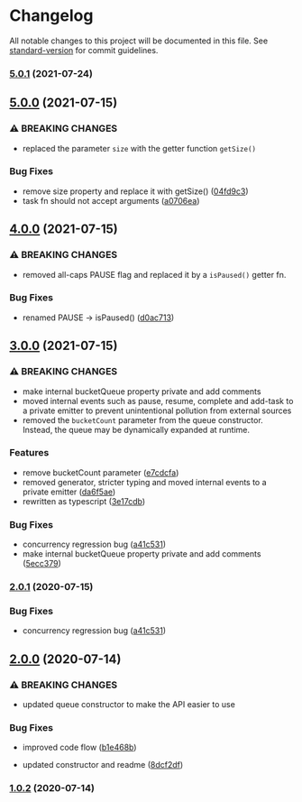 # Changelog

All notable changes to this project will be documented in this file. See [standard-version](https://github.com/conventional-changelog/standard-version) for commit guidelines.

### [5.0.1](https://github.com/jorgenkg/promise-priority-queue/compare/v5.0.0...v5.0.1) (2021-07-24)

## [5.0.0](https://github.com/jorgenkg/promise-priority-queue/compare/v4.0.0...v5.0.0) (2021-07-15)


### ⚠ BREAKING CHANGES

* replaced the parameter `size` with the getter function `getSize()`

### Bug Fixes

* remove size property and replace it with getSize() ([04fd9c3](https://github.com/jorgenkg/promise-priority-queue/commit/04fd9c3c8b38ee979de848f76003048e4f346a44))
* task fn should not accept arguments ([a0706ea](https://github.com/jorgenkg/promise-priority-queue/commit/a0706ea269c9147eb00007dd4c2364c3036b4eb6))

## [4.0.0](https://github.com/jorgenkg/promise-priority-queue/compare/v3.0.0...v4.0.0) (2021-07-15)


### ⚠ BREAKING CHANGES

* removed all-caps PAUSE flag and replaced it by a `isPaused()` getter fn.

### Bug Fixes

* renamed PAUSE -> isPaused() ([d0ac713](https://github.com/jorgenkg/promise-priority-queue/commit/d0ac7137a116f70a515d40e7c0abbd9d920d57e6))

## [3.0.0](https://github.com/jorgenkg/promise-priority-queue/compare/v2.0.0...v3.0.0) (2021-07-15)


### ⚠ BREAKING CHANGES

* make internal bucketQueue property private and add comments
* moved internal events such as pause, resume, complete and add-task to a private emitter to prevent unintentional pollution from external sources
* removed the `bucketCount` parameter from the queue constructor. Instead, the queue may be dynamically expanded at runtime.

### Features

* remove bucketCount parameter ([e7cdcfa](https://github.com/jorgenkg/promise-priority-queue/commit/e7cdcfa49844cb7a279363bdfc6b8a8ff4c4a7e7))
* removed generator, stricter typing and moved internal events to a private emitter ([da6f5ae](https://github.com/jorgenkg/promise-priority-queue/commit/da6f5ae4c4f6b692c59ff4b0f91767a3a7c43267))
* rewritten as typescript ([3e17cdb](https://github.com/jorgenkg/promise-priority-queue/commit/3e17cdb8d48c54d186b314126c9a0dac4b6f1e70))


### Bug Fixes

* concurrency regression bug ([a41c531](https://github.com/jorgenkg/promise-priority-queue/commit/a41c531b05029d86348863fbbe7ad777cb161949))
* make internal bucketQueue property private and add comments ([5ecc379](https://github.com/jorgenkg/promise-priority-queue/commit/5ecc379612fc211fa8c9b977fd4c5baceaed8e2e))

### [2.0.1](https://github.com/jorgenkg/promise-priority-queue/compare/v2.0.0...v2.0.1) (2020-07-15)


### Bug Fixes

* concurrency regression bug ([a41c531](https://github.com/jorgenkg/promise-priority-queue/commit/a41c531b05029d86348863fbbe7ad777cb161949))

## [2.0.0](https://github.com/jorgenkg/promise-priority-queue/compare/v1.0.2...v2.0.0) (2020-07-14)


### ⚠ BREAKING CHANGES

* updated queue constructor to make the API easier to use

### Bug Fixes

* improved code flow ([b1e468b](https://github.com/jorgenkg/promise-priority-queue/commit/b1e468b35bc9bb15831ab5e62949a048554318ce))


* updated constructor and readme ([8dcf2df](https://github.com/jorgenkg/promise-priority-queue/commit/8dcf2dfbfe580893f00ad6fe9477cae80edc5430))

### [1.0.2](https://github.com/jorgenkg/promise-priority-queue/compare/v1.0.1...v1.0.2) (2020-07-14)
